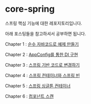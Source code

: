 # core-spring

스프링 핵심 기능에 대한 레포지토리입니다.

아래 포스팅들을 참고하셔서 공부하면 됩니다.

Chapter 1 : [순수 자바코드로 예제 만들기](https://hongchangsub.com/springcore1/)

Chapter 2 : [AppConfig를 통한 DI 구현](https://hongchangsub.com/springcore2/)

Chapter 3 : [스프링 기반 코드로 변경하기](https://hongchangsub.com/springcore3/)

Chapter 4 : [스프링 컨테이너와 스프링 빈](https://hongchangsub.com/springcore4/)

Chapter 5 : [스프링 싱글톤 컨테이너](https://hongchangsub.com/springcore5/)

Chapter 6 : [컴포넌트 스캔](https://hongchangsub.com/springcore6/)

